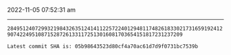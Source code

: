 2022-11-05 07:52:31 am

---

`2849512407299321984326351241411225722401294811748261833021731659192412907422495108715287261331172513016081703654151817231237209`

`Latest commit SHA is: 05b98643523d80cf4a70ac61d7d9f0731bc7539b `

